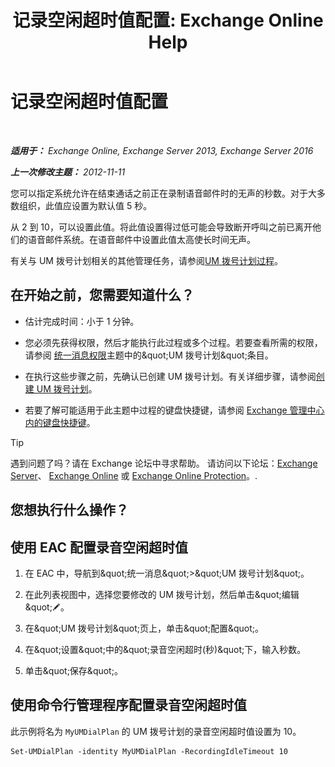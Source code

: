 ﻿---
title: '记录空闲超时值配置: Exchange Online Help'
TOCTitle: 记录空闲超时值配置
ms:assetid: a7fb9a09-fde9-447d-ad2c-95598405e99b
ms:mtpsurl: https://technet.microsoft.com/zh-cn/library/Ee423550(v=EXCHG.150)
ms:contentKeyID: 50491272
ms.date: 05/23/2018
mtps_version: v=EXCHG.150
ms.translationtype: MT
---

# 记录空闲超时值配置

 

_**适用于：** Exchange Online, Exchange Server 2013, Exchange Server 2016_

_**上一次修改主题：** 2012-11-11_

您可以指定系统允许在结束通话之前正在录制语音邮件时的无声的秒数。对于大多数组织，此值应设置为默认值 5 秒。

从 2 到 10，可以设置此值。将此值设置得过低可能会导致断开呼叫之前已离开他们的语音邮件系统。在语音邮件中设置此值太高使长时间无声。

有关与 UM 拨号计划相关的其他管理任务，请参阅[UM 拨号计划过程](um-dial-plan-procedures-exchange-2013-help.md)。

## 在开始之前，您需要知道什么？

  - 估计完成时间：小于 1 分钟。

  - 您必须先获得权限，然后才能执行此过程或多个过程。若要查看所需的权限，请参阅 [统一消息权限](unified-messaging-permissions-exchange-2013-help.md)主题中的\&quot;UM 拨号计划\&quot;条目。

  - 在执行这些步骤之前，先确认已创建 UM 拨号计划。有关详细步骤，请参阅[创建 UM 拨号计划](create-a-um-dial-plan-exchange-2013-help.md)。

  - 若要了解可能适用于此主题中过程的键盘快捷键，请参阅 [Exchange 管理中心内的键盘快捷键](keyboard-shortcuts-in-the-exchange-admin-center-exchange-online-protection-help.md)。

> [!TIP]  
> 遇到问题了吗？请在 Exchange 论坛中寻求帮助。 请访问以下论坛：<a href="https://go.microsoft.com/fwlink/p/?linkid=60612">Exchange Server</a>、 <a href="https://go.microsoft.com/fwlink/p/?linkid=267542">Exchange Online</a> 或 <a href="https://go.microsoft.com/fwlink/p/?linkid=285351">Exchange Online Protection</a>。.


## 您想执行什么操作？

## 使用 EAC 配置录音空闲超时值

1.  在 EAC 中，导航到\&quot;统一消息\&quot;\>\&quot;UM 拨号计划\&quot;。

2.  在此列表视图中，选择您要修改的 UM 拨号计划，然后单击\&quot;编辑\&quot;![编辑图标](images/Bb124582.6f53ccb2-1f13-4c02-bea0-30690e6ea71d(EXCHG.150).gif "编辑图标")。

3.  在\&quot;UM 拨号计划\&quot;页上，单击\&quot;配置\&quot;。

4.  在\&quot;设置\&quot;中的\&quot;录音空闲超时(秒)\&quot;下，输入秒数。

5.  单击\&quot;保存\&quot;。

## 使用命令行管理程序配置录音空闲超时值

此示例将名为 `MyUMDialPlan` 的 UM 拨号计划的录音空闲超时值设置为 10。

    Set-UMDialPlan -identity MyUMDialPlan -RecordingIdleTimeout 10

